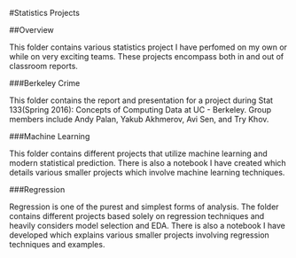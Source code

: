 #Statistics Projects

##Overview

This folder contains various statistics project I have perfomed on my own or while on very exciting teams. These projects encompass both in and out of classroom reports.

###Berkeley Crime

This folder contains the report and presentation for a project during Stat 133(Spring 2016): Concepts of Computing Data at UC - Berkeley. Group members include Andy Palan, Yakub Akhmerov, Avi Sen, and Try Khov.

###Machine Learning

This folder contains different projects that utilize machine learning and modern statistical prediction. There is also a notebook I have created which details various smaller projects which involve machine learning techniques.

###Regression

Regression is one of the purest and simplest forms of analysis. The folder contains different projects based solely on regression techniques and heavily considers model selection and EDA. There is also a notebook I have developed which explains various smaller projects involving regression techniques and examples.
